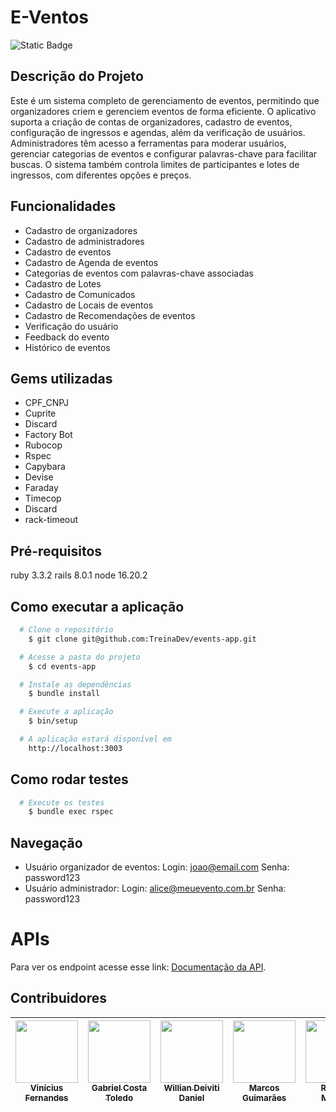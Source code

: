 # E-Ventos

![Static Badge](https://img.shields.io/badge/Ruby_3.3.2-CC342D?style=for-the-badge&logo=ruby&logoColor=white)

## Descrição do Projeto

Este é um sistema completo de gerenciamento de eventos, permitindo que organizadores criem e gerenciem eventos de forma eficiente. O aplicativo suporta a criação de contas de organizadores, cadastro de eventos, configuração de ingressos e agendas, além da verificação de usuários. Administradores têm acesso a ferramentas para moderar usuários, gerenciar categorias de eventos e configurar palavras-chave para facilitar buscas. O sistema também controla limites de participantes e lotes de ingressos, com diferentes opções e preços.

## Funcionalidades

- Cadastro de organizadores
- Cadastro de administradores
- Cadastro de eventos
- Cadastro de Agenda de eventos
- Categorias de eventos com palavras-chave associadas
- Cadastro de Lotes
- Cadastro de Comunicados
- Cadastro de Locais de eventos
- Cadastro de Recomendações de eventos
- Verificação do usuário
- Feedback do evento
- Histórico de eventos

## Gems utilizadas

- CPF_CNPJ
- Cuprite
- Discard
- Factory Bot
- Rubocop
- Rspec
- Capybara
- Devise
- Faraday
- Timecop
- Discard
- rack-timeout

## Pré-requisitos

ruby 3.3.2
rails 8.0.1
node 16.20.2

## Como executar a aplicação

```bash
  # Clone o repositório
    $ git clone git@github.com:TreinaDev/events-app.git

  # Acesse a pasta do projeto
    $ cd events-app

  # Instale as dependências
    $ bundle install

  # Execute a aplicação
    $ bin/setup

  # A aplicação estará disponível em
    http://localhost:3003
```

## Como rodar testes

```bash
  # Execute os testes
    $ bundle exec rspec
```

## Navegação

- Usuário organizador de eventos:
  Login: joao@email.com
  Senha: password123
- Usuário administrador:
  Login: alice@meuevento.com.br
  Senha: password123

# APIs

Para ver os endpoint acesse esse link: [Documentação da API](doc/API_README.md).

## Contribuidores

| [<img src="https://avatars.githubusercontent.com/u/62516296?v=4" width=100> <br> <sub>Vinícius Fernandes</sub>](https://github.com/viniciusfer01) | [<img src="https://avatars.githubusercontent.com/u/133027507?v=4" width=100> <br> <sub>Gabriel Costa Toledo</sub>](https://github.com/gctoledo) | [<img src="https://avatars.githubusercontent.com/u/145959872?v=4" width=100> <br> <sub>Willian Deiviti Daniel</sub>](https://github.com/WillianDDaniel) | [<img src="https://avatars.githubusercontent.com/u/102266797?v=4" width=100> <br> <sub>Marcos Guimarães</sub>](https://github.com/marcos-grocha) | [<img src="https://avatars.githubusercontent.com/u/65390774?v=4" width=100> <br> <sub>Rodrigo Moreno</sub>](https://github.com/rmoreno-w) | [<img src="https://avatars.githubusercontent.com/u/140606120?v=4" width=100> <br> <sub>Fábio Mizo Guti</sub>](https://github.com/Fabio-k) |
| :-----------------------------------------------------------------------------------------------------------------------------------------------: | :---------------------------------------------------------------------------------------------------------------------------------------------: | :-----------------------------------------------------------------------------------------------------------------------------------------------------: | :----------------------------------------------------------------------------------------------------------------------------------------------: | :---------------------------------------------------------------------------------------------------------------------------------------: | :---------------------------------------------------------------------------------------------------------------------------------------: |
